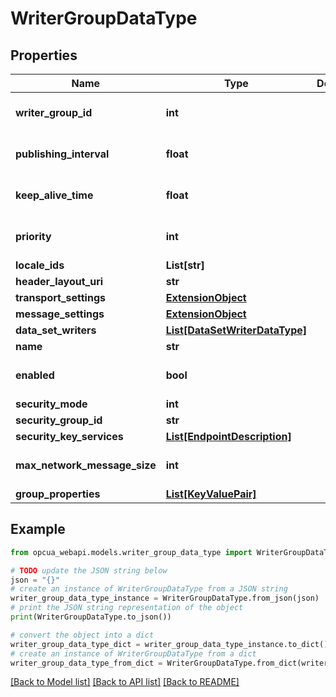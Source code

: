 # WriterGroupDataType


## Properties

Name | Type | Description | Notes
------------ | ------------- | ------------- | -------------
**writer_group_id** | **int** |  | [optional] [default to 0]
**publishing_interval** | **float** |  | [optional] [default to 0]
**keep_alive_time** | **float** |  | [optional] [default to 0]
**priority** | **int** |  | [optional] [default to 0]
**locale_ids** | **List[str]** |  | [optional] 
**header_layout_uri** | **str** |  | [optional] 
**transport_settings** | [**ExtensionObject**](ExtensionObject.md) |  | [optional] 
**message_settings** | [**ExtensionObject**](ExtensionObject.md) |  | [optional] 
**data_set_writers** | [**List[DataSetWriterDataType]**](DataSetWriterDataType.md) |  | [optional] 
**name** | **str** |  | [optional] 
**enabled** | **bool** |  | [optional] [default to False]
**security_mode** | **int** |  | [optional] 
**security_group_id** | **str** |  | [optional] 
**security_key_services** | [**List[EndpointDescription]**](EndpointDescription.md) |  | [optional] 
**max_network_message_size** | **int** |  | [optional] [default to 0]
**group_properties** | [**List[KeyValuePair]**](KeyValuePair.md) |  | [optional] 

## Example

```python
from opcua_webapi.models.writer_group_data_type import WriterGroupDataType

# TODO update the JSON string below
json = "{}"
# create an instance of WriterGroupDataType from a JSON string
writer_group_data_type_instance = WriterGroupDataType.from_json(json)
# print the JSON string representation of the object
print(WriterGroupDataType.to_json())

# convert the object into a dict
writer_group_data_type_dict = writer_group_data_type_instance.to_dict()
# create an instance of WriterGroupDataType from a dict
writer_group_data_type_from_dict = WriterGroupDataType.from_dict(writer_group_data_type_dict)
```
[[Back to Model list]](../README.md#documentation-for-models) [[Back to API list]](../README.md#documentation-for-api-endpoints) [[Back to README]](../README.md)


